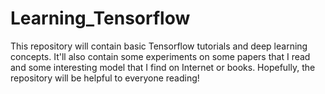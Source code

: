 # Learning_Tensorflow
This repository will contain basic Tensorflow tutorials and deep learning concepts. It'll also contain some experiments on some papers that I read and some interesting model that I find on Internet or books. Hopefully, the repository will be helpful to everyone reading!
